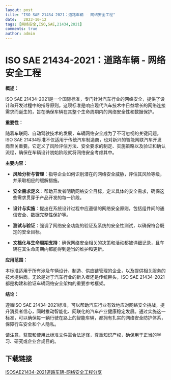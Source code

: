 ```yaml
---
layout: post
title: "ISO SAE 21434-2021：道路车辆 - 网络安全工程"
date:   2023-10-12
tags: [网络安全,ISO,SAE,21434,2021]
comments: true
author: admin
---
```

# ISO SAE 21434-2021：道路车辆 - 网络安全工程

**概述：**

ISO SAE 21434-2021是一个国际标准，专门针对汽车行业的网络安全，提供了设计和开发过程中的指导原则。这项标准是响应现代汽车技术中日益增长的网络连接需求而诞生的，旨在确保车辆在其整个生命周期内的网络安全性和数据保护。

**重要性：**

随着车联网、自动驾驶技术的发展，车辆网络安全成为了不可忽视的关键问题。ISO SAE 21434标准不仅适用于传统汽车制造商，也对新兴的智能网联汽车开发商至关重要。它定义了风险评估方法、安全要求的制定、实施策略以及验证和确认流程，确保在车辆设计初始阶段就将网络安全考虑其中。

**主要内容：**

- **风险分析与管理**：指导企业如何识别潜在的网络安全威胁，评估其风险等级，并采取相应的缓解措施。
  
- **安全需求定义**：帮助开发者明确网络安全目标，定义具体的安全需求，确保这些需求贯穿于产品开发的每一阶段。
  
- **设计与实施**：提出在系统设计过程中应遵循的网络安全原则，包括组件间的通信安全、数据完整性保护等。
  
- **测试与验证**：强调了网络安全功能的验证及系统的安全性测试，以确保符合既定的安全目标。
  
- **文档化与生命周期支持**：确保网络安全相关的决策和活动都被详细记录，且车辆在其生命周期内都能得到适当的维护和更新。

**应用范围：**

本标准适用于所有涉及车辆设计、制造、供应链管理的企业，以及提供相关服务的技术提供商。无论是对于汽车行业的新入者还是传统巨头，ISO SAE 21434-2021都是构建和验证车辆网络安全架构的重要参考框架。

**结论：**

遵循ISO SAE 21434-2021标准，可以帮助汽车行业有效地应对网络安全挑战，提升消费者信心，同时推动智能化、网联化的汽车产业健康稳定发展。通过实施这一标准，可以确保每一辆行驶在路上的智能车辆，都拥有扎实的网络安全防护体系，保障行车安全和个人隐私。

请注意，获取和使用此标准文件需合法途径，尊重知识产权，确保用于正当的学习、研究或企业合规目的。

## 下载链接

[ISOSAE21434-2021道路车辆-网络安全工程分享](https://pan.quark.cn/s/ae709401ed7f)
